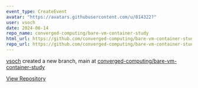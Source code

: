 ```yaml
---
event_type: CreateEvent
avatar: "https://avatars.githubusercontent.com/u/814322?"
user: vsoch
date: 2024-06-14
repo_name: converged-computing/bare-vm-container-study
html_url: https://github.com/converged-computing/bare-vm-container-study
repo_url: https://github.com/converged-computing/bare-vm-container-study
---
```


<a href='https://github.com/vsoch' target='_blank'>vsoch</a> created a new branch, main at <a href='https://github.com/converged-computing/bare-vm-container-study' target='_blank'>converged-computing/bare-vm-container-study</a>

<a href='https://github.com/converged-computing/bare-vm-container-study' target='_blank'>View Repository</a>